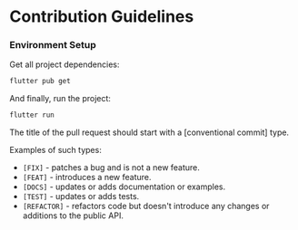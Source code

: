 # Contribution Guidelines

### Environment Setup
Get all project dependencies:
```bash
flutter pub get
```

And finally, run the project:
```bash
flutter run
```

The title of the pull request should start with a [conventional commit] type.

Examples of such types:
- `[FIX]` - patches a bug and is not a new feature.
- `[FEAT]` - introduces a new feature.
- `[DOCS]` - updates or adds documentation or examples.
- `[TEST]` - updates or adds tests.
- `[REFACTOR]` - refactors code but doesn't introduce any changes or additions to the public API.

